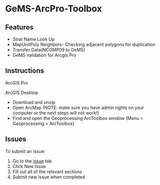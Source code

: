 # GeMS-ArcPro-Toolbox


## Features

* Strat Name Look Up
* MapUnitPoly Neighbors- Checking adjacent polygons for duplication
* Transfer Data(NCGMP09 to GeMS)
* GeMS validation for Arcgis Pro


## Instructions
ArcGIS Pro

ArcGIS Desktop
* Download and unzip
* Open ArcMap (NOTE: make sure you have admin rights on your computer or the next steps will not work!)
* Find and open the Geoprocessing ArcToolbox window (Menu > Geoprocessing > ArcToolbox)

## Issues

To submit an issue:

1. Go to the [issue](https://github.com/ncgmp09/GeMS-ArcPro-Toolbox/issues) tab
2. Click New Issue
3. Fill out all of the relevant sections
4. Submit new issue when completed
